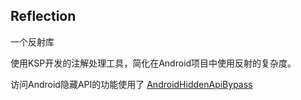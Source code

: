 ## Reflection

一个反射库

使用KSP开发的注解处理工具，简化在Android项目中使用反射的复杂度。

访问Android隐藏API的功能使用了 [AndroidHiddenApiBypass](https://github.com/LSPosed/AndroidHiddenApiBypass)



